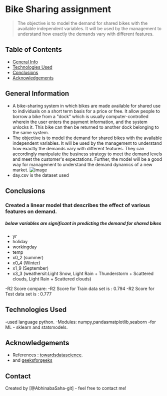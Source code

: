 # Bike Sharing assignment
>The objective is to model the demand for shared bikes with the available independent variables. It will be used by the management to understand how exactly the demands vary with different features.


## Table of Contents
* [General Info](#general-information)
* [Technologies Used](#technologies-used)
* [Conclusions](#conclusions)
* [Acknowledgements](#acknowledgements)

<!-- You can include any other section that is pertinent to your problem -->

## General Information
- A bike-sharing system in which bikes are made available for shared use to individuals on a short term basis for a price or free. It allow people to borrow a bike from a "dock" which is usually computer-controlled wherein the user enters the payment information, and the system unlocks it. This bike can then be returned to another dock belonging to the same system.
- The objective is to model the demand for shared bikes with the available independent variables. It will be used by the management to understand how exactly the demands vary with different features. They can accordingly manipulate the business strategy to meet the demand levels and meet the customer's expectations. Further, the model will be a good way for management to understand the demand dynamics of a new market. ![image](https://user-images.githubusercontent.com/85924580/183985377-e0e7517a-debc-45b2-8502-b4dd60397373.png)
- day.csv is the dataset used

<!-- You don't have to answer all the questions - just the ones relevant to your project. -->

## Conclusions
### Created a linear model that describes the effect of various features on demand.

##### below variables are significant in predicting the demand for shared bikes

- yr
- holiday
- workingday
- temp
- x0_2 (summer)
- x0_4 (Winter)
- x1_9 (September)
- x3_3 (weathersit:Light Snow, Light Rain + Thunderstorm + Scattered clouds, Light Rain + Scattered clouds)

-R2 Score compare:
-R2 Score for Train data set is : 0.794
-R2 Score for Test data set is : 0.777


## Technologies Used
-used language python.
-Modules: numpy,pandasmatplotlib,seaborn
-for ML - sklearn and statsmodels. 

## Acknowledgements
- References :  [towardsdatascience](https://towardsdatascience.com/).
- and [geeksforgeeks](https://www.geeksforgeeks.org/)


## Contact
Created by [@AbhinabaSaha-git] - feel free to contact me!


<!-- Optional -->
<!-- ## License -->
<!-- This project is open source and available under the [... License](). -->

<!-- You don't have to include all sections - just the one's relevant to your project -->
